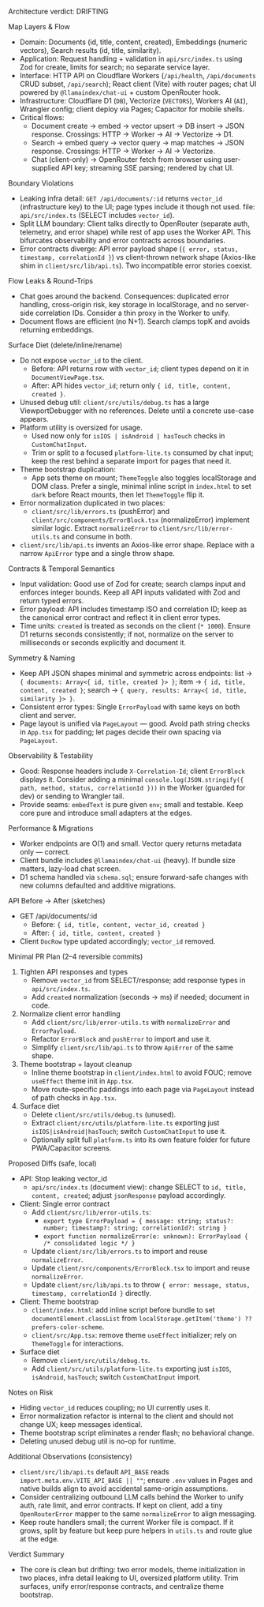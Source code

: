 Architecture verdict: DRIFTING

Map Layers & Flow
- Domain: Documents (id, title, content, created), Embeddings (numeric vectors), Search results (id, title, similarity).
- Application: Request handling + validation in `api/src/index.ts` using Zod for create, limits for search; no separate service layer.
- Interface: HTTP API on Cloudflare Workers (`/api/health`, `/api/documents` CRUD subset, `/api/search`); React client (Vite) with router pages; chat UI powered by `@llamaindex/chat-ui` + custom OpenRouter hook.
- Infrastructure: Cloudflare D1 (`DB`), Vectorize (`VECTORS`), Workers AI (`AI`), Wrangler config; client deploy via Pages; Capacitor for mobile shells.
- Critical flows:
  - Document create → embed → vector upsert → DB insert → JSON response. Crossings: HTTP → Worker → AI → Vectorize → D1.
  - Search → embed query → vector query → map matches → JSON response. Crossings: HTTP → Worker → AI → Vectorize.
  - Chat (client-only) → OpenRouter fetch from browser using user-supplied API key; streaming SSE parsing; rendered by chat UI.

Boundary Violations
- Leaking infra detail: `GET /api/documents/:id` returns `vector_id` (infrastructure key) to the UI; page types include it though not used. file: `api/src/index.ts` (SELECT includes `vector_id`).
- Split LLM boundary: Client talks directly to OpenRouter (separate auth, telemetry, and error shape) while rest of app uses the Worker API. This bifurcates observability and error contracts across boundaries.
- Error contracts diverge: API error payload shape (`{ error, status, timestamp, correlationId }`) vs client-thrown network shape (Axios-like shim in `client/src/lib/api.ts`). Two incompatible error stories coexist.

Flow Leaks & Round-Trips
- Chat goes around the backend. Consequences: duplicated error handling, cross-origin risk, key storage in localStorage, and no server-side correlation IDs. Consider a thin proxy in the Worker to unify.
- Document flows are efficient (no N+1). Search clamps topK and avoids returning embeddings.

Surface Diet (delete/inline/rename)
- Do not expose `vector_id` to the client.
  - Before: API returns row with `vector_id`; client types depend on it in `DocumentViewPage.tsx`.
  - After: API hides `vector_id`; return only `{ id, title, content, created }`.
- Unused debug util: `client/src/utils/debug.ts` has a large ViewportDebugger with no references. Delete until a concrete use-case appears.
- Platform utility is oversized for usage.
  - Used now only for `isIOS | isAndroid | hasTouch` checks in `CustomChatInput`.
  - Trim or split to a focused `platform-lite.ts` consumed by chat input; keep the rest behind a separate import for pages that need it.
- Theme bootstrap duplication:
  - App sets theme on mount; `ThemeToggle` also toggles localStorage and DOM class. Prefer a single, minimal inline script in `index.html` to set `dark` before React mounts, then let `ThemeToggle` flip it.
- Error normalization duplicated in two places:
  - `client/src/lib/errors.ts` (pushError) and `client/src/components/ErrorBlock.tsx` (normalizeError) implement similar logic. Extract `normalizeError` to `client/src/lib/error-utils.ts` and consume in both.
- `client/src/lib/api.ts` invents an Axios-like error shape. Replace with a narrow `ApiError` type and a single throw shape.

Contracts & Temporal Semantics
- Input validation: Good use of Zod for create; search clamps input and enforces integer bounds. Keep all API inputs validated with Zod and return typed errors.
- Error payload: API includes timestamp ISO and correlation ID; keep as the canonical error contract and reflect it in client error types.
- Time units: `created` is treated as seconds on the client (`* 1000`). Ensure D1 returns seconds consistently; if not, normalize on the server to milliseconds or seconds explicitly and document it.

Symmetry & Naming
- Keep API JSON shapes minimal and symmetric across endpoints: list → `{ documents: Array<{ id, title, created }> }`; item → `{ id, title, content, created }`; search → `{ query, results: Array<{ id, title, similarity }> }`.
- Consistent error types: Single `ErrorPayload` with same keys on both client and server.
- Page layout is unified via `PageLayout` — good. Avoid path string checks in `App.tsx` for padding; let pages decide their own spacing via `PageLayout`.

Observability & Testability
- Good: Response headers include `X-Correlation-Id`; client `ErrorBlock` displays it. Consider adding a minimal `console.log(JSON.stringify({ path, method, status, correlationId }))` in the Worker (guarded for dev) or sending to Wrangler tail.
- Provide seams: `embedText` is pure given `env`; small and testable. Keep core pure and introduce small adapters at the edges.

Performance & Migrations
- Worker endpoints are O(1) and small. Vector query returns metadata only — correct.
- Client bundle includes `@llamaindex/chat-ui` (heavy). If bundle size matters, lazy-load chat screen.
- D1 schema handled via `schema.sql`; ensure forward-safe changes with new columns defaulted and additive migrations.

API Before → After (sketches)
- GET /api/documents/:id
  - Before: `{ id, title, content, vector_id, created }`
  - After: `{ id, title, content, created }`
- Client `DocRow` type updated accordingly; `vector_id` removed.

Minimal PR Plan (2–4 reversible commits)
1) Tighten API responses and types
   - Remove `vector_id` from SELECT/response; add response types in `api/src/index.ts`.
   - Add `created` normalization (seconds → ms) if needed; document in code.
2) Normalize client error handling
   - Add `client/src/lib/error-utils.ts` with `normalizeError` and `ErrorPayload`.
   - Refactor `ErrorBlock` and `pushError` to import and use it.
   - Simplify `client/src/lib/api.ts` to throw `ApiError` of the same shape.
3) Theme bootstrap + layout cleanup
   - Inline theme bootstrap in `client/index.html` to avoid FOUC; remove `useEffect` theme init in `App.tsx`.
   - Move route-specific paddings into each page via `PageLayout` instead of path checks in `App.tsx`.
4) Surface diet
   - Delete `client/src/utils/debug.ts` (unused).
   - Extract `client/src/utils/platform-lite.ts` exporting just `isIOS|isAndroid|hasTouch`; switch `CustomChatInput` to use it.
   - Optionally split full `platform.ts` into its own feature folder for future PWA/Capacitor screens.

Proposed Diffs (safe, local)
- API: Stop leaking vector_id
  - `api/src/index.ts` (document view): change SELECT to `id, title, content, created`; adjust `jsonResponse` payload accordingly.
- Client: Single error contract
  - Add `client/src/lib/error-utils.ts`:
    - `export type ErrorPayload = { message: string; status?: number; timestamp?: string; correlationId?: string }`
    - `export function normalizeError(e: unknown): ErrorPayload { /* consolidated logic */ }`
  - Update `client/src/lib/errors.ts` to import and reuse `normalizeError`.
  - Update `client/src/components/ErrorBlock.tsx` to import and reuse `normalizeError`.
  - Update `client/src/lib/api.ts` to throw `{ error: message, status, timestamp, correlationId }` directly.
- Client: Theme bootstrap
  - `client/index.html`: add inline script before bundle to set `documentElement.classList` from `localStorage.getItem('theme') ?? prefers-color-scheme`.
  - `client/src/App.tsx`: remove theme `useEffect` initializer; rely on `ThemeToggle` for interactions.
- Surface diet
  - Remove `client/src/utils/debug.ts`.
  - Add `client/src/utils/platform-lite.ts` exporting just `isIOS`, `isAndroid`, `hasTouch`; switch `CustomChatInput` import.

Notes on Risk
- Hiding `vector_id` reduces coupling; no UI currently uses it.
- Error normalization refactor is internal to the client and should not change UX; keep messages identical.
- Theme bootstrap script eliminates a render flash; no behavioral change.
- Deleting unused debug util is no-op for runtime.

Additional Observations (consistency)
- `client/src/lib/api.ts` default `API_BASE` reads `import.meta.env.VITE_API_BASE || ""`; ensure `.env` values in Pages and native builds align to avoid accidental same-origin assumptions.
- Consider centralizing outbound LLM calls behind the Worker to unify auth, rate limit, and error contracts. If kept on client, add a tiny `OpenRouterError` mapper to the same `normalizeError` to align messaging.
- Keep route handlers small; the current Worker file is compact. If it grows, split by feature but keep pure helpers in `utils.ts` and route glue at the edge.

Verdict Summary
- The core is clean but drifting: two error models, theme initialization in two places, infra detail leaking to UI, oversized platform utility. Trim surfaces, unify error/response contracts, and centralize theme bootstrap.

